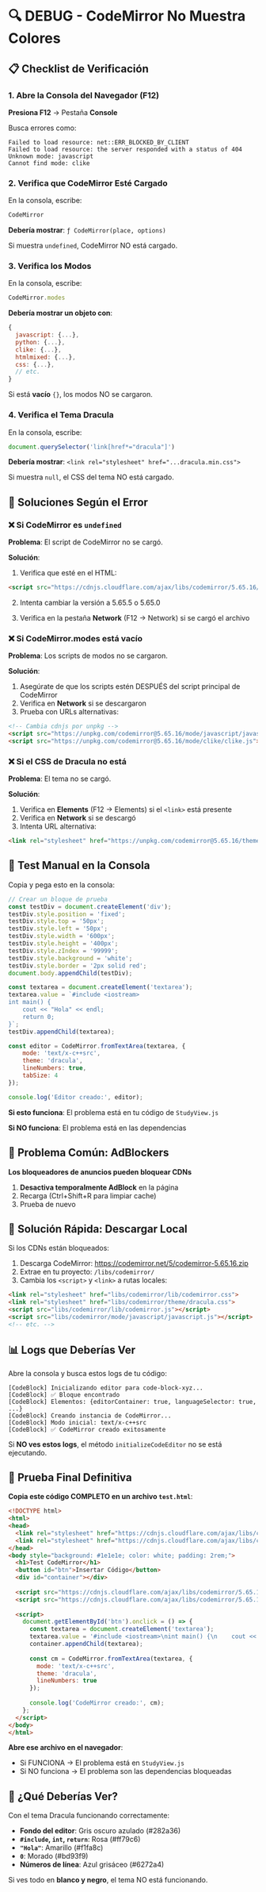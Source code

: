 # 🔍 DEBUG - CodeMirror No Muestra Colores

## 📋 Checklist de Verificación

### 1. Abre la Consola del Navegador (F12)

**Presiona F12** → Pestaña **Console**

Busca errores como:
```
Failed to load resource: net::ERR_BLOCKED_BY_CLIENT
Failed to load resource: the server responded with a status of 404
Unknown mode: javascript
Cannot find mode: clike
```

### 2. Verifica que CodeMirror Esté Cargado

En la consola, escribe:
```javascript
CodeMirror
```

**Debería mostrar**: `ƒ CodeMirror(place, options)`

Si muestra `undefined`, CodeMirror NO está cargado.

### 3. Verifica los Modos

En la consola, escribe:
```javascript
CodeMirror.modes
```

**Debería mostrar un objeto con**:
```javascript
{
  javascript: {...},
  python: {...},
  clike: {...},
  htmlmixed: {...},
  css: {...},
  // etc.
}
```

Si está **vacío** `{}`, los modos NO se cargaron.

### 4. Verifica el Tema Dracula

En la consola, escribe:
```javascript
document.querySelector('link[href*="dracula"]')
```

**Debería mostrar**: `<link rel="stylesheet" href="...dracula.min.css">`

Si muestra `null`, el CSS del tema NO está cargado.

## 🔧 Soluciones Según el Error

### ❌ Si CodeMirror es `undefined`

**Problema**: El script de CodeMirror no se cargó.

**Solución**:
1. Verifica que esté en el HTML:
```html
<script src="https://cdnjs.cloudflare.com/ajax/libs/codemirror/5.65.16/codemirror.min.js"></script>
```

2. Intenta cambiar la versión a 5.65.5 o 5.65.0

3. Verifica en la pestaña **Network** (F12 → Network) si se cargó el archivo

### ❌ Si CodeMirror.modes está vacío

**Problema**: Los scripts de modos no se cargaron.

**Solución**:
1. Asegúrate de que los scripts estén DESPUÉS del script principal de CodeMirror
2. Verifica en **Network** si se descargaron
3. Prueba con URLs alternativas:
```html
<!-- Cambia cdnjs por unpkg -->
<script src="https://unpkg.com/codemirror@5.65.16/mode/javascript/javascript.js"></script>
<script src="https://unpkg.com/codemirror@5.65.16/mode/clike/clike.js"></script>
```

### ❌ Si el CSS de Dracula no está

**Problema**: El tema no se cargó.

**Solución**:
1. Verifica en **Elements** (F12 → Elements) si el `<link>` está presente
2. Verifica en **Network** si se descargó
3. Intenta URL alternativa:
```html
<link rel="stylesheet" href="https://unpkg.com/codemirror@5.65.16/theme/dracula.css">
```

## 🧪 Test Manual en la Consola

Copia y pega esto en la consola:

```javascript
// Crear un bloque de prueba
const testDiv = document.createElement('div');
testDiv.style.position = 'fixed';
testDiv.style.top = '50px';
testDiv.style.left = '50px';
testDiv.style.width = '600px';
testDiv.style.height = '400px';
testDiv.style.zIndex = '99999';
testDiv.style.background = 'white';
testDiv.style.border = '2px solid red';
document.body.appendChild(testDiv);

const textarea = document.createElement('textarea');
textarea.value = `#include <iostream>
int main() {
    cout << "Hola" << endl;
    return 0;
}`;
testDiv.appendChild(textarea);

const editor = CodeMirror.fromTextArea(textarea, {
    mode: 'text/x-c++src',
    theme: 'dracula',
    lineNumbers: true,
    tabSize: 4
});

console.log('Editor creado:', editor);
```

**Si esto funciona**: El problema está en tu código de `StudyView.js`

**Si NO funciona**: El problema está en las dependencias

## 🚨 Problema Común: AdBlockers

**Los bloqueadores de anuncios pueden bloquear CDNs**

1. **Desactiva temporalmente AdBlock** en la página
2. Recarga (Ctrl+Shift+R para limpiar cache)
3. Prueba de nuevo

## 🔄 Solución Rápida: Descargar Local

Si los CDNs están bloqueados:

1. Descarga CodeMirror: https://codemirror.net/5/codemirror-5.65.16.zip
2. Extrae en tu proyecto: `/libs/codemirror/`
3. Cambia los `<script>` y `<link>` a rutas locales:

```html
<link rel="stylesheet" href="libs/codemirror/lib/codemirror.css">
<link rel="stylesheet" href="libs/codemirror/theme/dracula.css">
<script src="libs/codemirror/lib/codemirror.js"></script>
<script src="libs/codemirror/mode/javascript/javascript.js"></script>
<!-- etc. -->
```

## 📊 Logs que Deberías Ver

Abre la consola y busca estos logs de tu código:

```
[CodeBlock] Inicializando editor para code-block-xyz...
[CodeBlock] ✅ Bloque encontrado
[CodeBlock] Elementos: {editorContainer: true, languageSelector: true, ...}
[CodeBlock] Creando instancia de CodeMirror...
[CodeBlock] Modo inicial: text/x-c++src
[CodeBlock] ✅ CodeMirror creado exitosamente
```

Si **NO ves estos logs**, el método `initializeCodeEditor` no se está ejecutando.

## 🎯 Prueba Final Definitiva

**Copia este código COMPLETO en un archivo `test.html`**:

```html
<!DOCTYPE html>
<html>
<head>
  <link rel="stylesheet" href="https://cdnjs.cloudflare.com/ajax/libs/codemirror/5.65.16/codemirror.min.css">
  <link rel="stylesheet" href="https://cdnjs.cloudflare.com/ajax/libs/codemirror/5.65.16/theme/dracula.min.css">
</head>
<body style="background: #1e1e1e; color: white; padding: 2rem;">
  <h1>Test CodeMirror</h1>
  <button id="btn">Insertar Código</button>
  <div id="container"></div>
  
  <script src="https://cdnjs.cloudflare.com/ajax/libs/codemirror/5.65.16/codemirror.min.js"></script>
  <script src="https://cdnjs.cloudflare.com/ajax/libs/codemirror/5.65.16/mode/clike/clike.min.js"></script>
  
  <script>
    document.getElementById('btn').onclick = () => {
      const textarea = document.createElement('textarea');
      textarea.value = '#include <iostream>\nint main() {\n    cout << "Hola" << endl;\n    return 0;\n}';
      container.appendChild(textarea);
      
      const cm = CodeMirror.fromTextArea(textarea, {
        mode: 'text/x-c++src',
        theme: 'dracula',
        lineNumbers: true
      });
      
      console.log('CodeMirror creado:', cm);
    };
  </script>
</body>
</html>
```

**Abre ese archivo en el navegador**:
- Si FUNCIONA → El problema está en `StudyView.js`
- Si NO funciona → El problema son las dependencias bloqueadas

## 📸 ¿Qué Deberías Ver?

Con el tema Dracula funcionando correctamente:

- **Fondo del editor**: Gris oscuro azulado (#282a36)
- **`#include`, `int`, `return`**: Rosa (#ff79c6)
- **`"Hola"`**: Amarillo (#f1fa8c)
- **`0`**: Morado (#bd93f9)
- **Números de línea**: Azul grisáceo (#6272a4)

Si ves todo en **blanco y negro**, el tema NO está funcionando.
